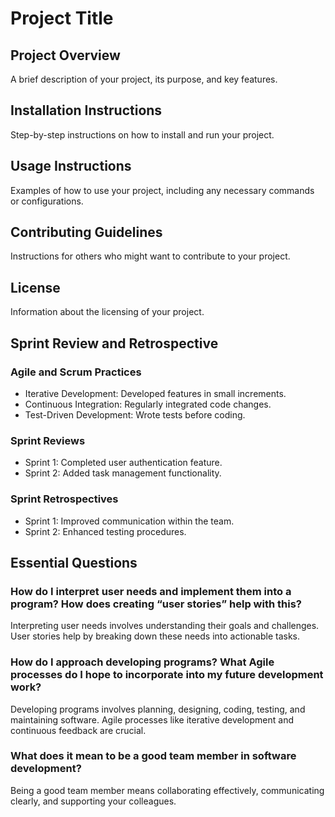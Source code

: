 # Project Title

## Project Overview
A brief description of your project, its purpose, and key features.

## Installation Instructions
Step-by-step instructions on how to install and run your project.

## Usage Instructions
Examples of how to use your project, including any necessary commands or configurations.

## Contributing Guidelines
Instructions for others who might want to contribute to your project.

## License
Information about the licensing of your project.

## Sprint Review and Retrospective
### Agile and Scrum Practices
- Iterative Development: Developed features in small increments.
- Continuous Integration: Regularly integrated code changes.
- Test-Driven Development: Wrote tests before coding.

### Sprint Reviews
- Sprint 1: Completed user authentication feature.
- Sprint 2: Added task management functionality.

### Sprint Retrospectives
- Sprint 1: Improved communication within the team.
- Sprint 2: Enhanced testing procedures.

## Essential Questions
### How do I interpret user needs and implement them into a program? How does creating “user stories” help with this?
Interpreting user needs involves understanding their goals and challenges. User stories help by breaking down these needs into actionable tasks.

### How do I approach developing programs? What Agile processes do I hope to incorporate into my future development work?
Developing programs involves planning, designing, coding, testing, and maintaining software. Agile processes like iterative development and continuous feedback are crucial.

### What does it mean to be a good team member in software development?
Being a good team member means collaborating effectively, communicating clearly, and supporting your colleagues.
